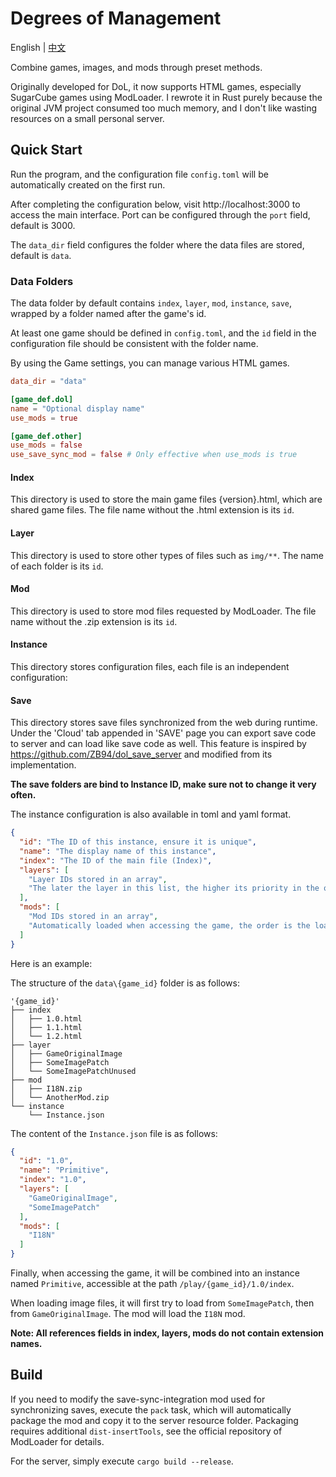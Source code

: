 # Degrees of Management

English | [中文](README-ZH.md)

Combine games, images, and mods through preset methods.

Originally developed for DoL, it now supports HTML games, especially SugarCube games using ModLoader.
I rewrote it in Rust purely because the original JVM project consumed too much memory, and I don't like wasting
resources on a small personal server.

## Quick Start

Run the program, and the configuration file `config.toml` will be automatically created on the first run.

After completing the configuration below, visit http://localhost:3000 to access the main interface. Port can be
configured through the `port` field, default is 3000.

The `data_dir` field configures the folder where the data files are stored, default is `data`.

### Data Folders

The data folder by default contains `index`, `layer`, `mod`, `instance`, `save`, wrapped by a folder named after the
game's id.

At least one game should be defined in `config.toml`, and the `id` field in the configuration file should be consistent
with the folder name.

By using the Game settings, you can manage various HTML games.

`````toml
data_dir = "data"

[game_def.dol]
name = "Optional display name"
use_mods = true

[game_def.other]
use_mods = false
use_save_sync_mod = false # Only effective when use_mods is true
`````

#### Index

This directory is used to store the main game files {version}.html, which are shared game files. The file name without
the .html extension is its `id`.

#### Layer

This directory is used to store other types of files such as `img/**`. The name of each folder is its `id`.

#### Mod

This directory is used to store mod files requested by ModLoader. The file name without the .zip extension is its `id`.

#### Instance

This directory stores configuration files, each file is an independent configuration:

#### Save

This directory stores save files synchronized from the web during runtime.
Under the 'Cloud' tab appended in 'SAVE' page you can export save code to server and can load like save code as well.
This feature is inspired by https://github.com/ZB94/dol_save_server and modified from its implementation.

**The save folders are bind to Instance ID, make sure not to change it very often.**

The instance configuration is also available in toml and yaml format.

````json
{
  "id": "The ID of this instance, ensure it is unique",
  "name": "The display name of this instance",
  "index": "The ID of the main file (Index)",
  "layers": [
    "Layer IDs stored in an array",
    "The later the layer in this list, the higher its priority in the overlay relationship"
  ],
  "mods": [
    "Mod IDs stored in an array",
    "Automatically loaded when accessing the game, the order is the loading order"
  ]
}
````

Here is an example:

The structure of the `data\{game_id}` folder is as follows:

````
'{game_id}'
├── index
│   ├── 1.0.html
│   ├── 1.1.html
│   └── 1.2.html
├── layer
│   ├── GameOriginalImage
│   ├── SomeImagePatch
│   └── SomeImagePatchUnused
├── mod
│   ├── I18N.zip
│   └── AnotherMod.zip
└── instance
    └── Instance.json
````

The content of the `Instance.json` file is as follows:

````json
{
  "id": "1.0",
  "name": "Primitive",
  "index": "1.0",
  "layers": [
    "GameOriginalImage",
    "SomeImagePatch"
  ],
  "mods": [
    "I18N"
  ]
}
````

Finally, when accessing the game, it will be combined into an instance named `Primitive`, accessible at the path
`/play/{game_id}/1.0/index`.

When loading image files, it will first try to load from `SomeImagePatch`, then from `GameOriginalImage`. The mod will
load the `I18N` mod.

**Note: All references fields in index, layers, mods do not contain extension names.**

## Build

If you need to modify the save-sync-integration mod used for synchronizing saves, execute the `pack` task, which will
automatically package the mod and copy it to the server resource folder.
Packaging requires additional `dist-insertTools`, see the official repository of ModLoader for details.

For the server, simply execute `cargo build --release`.
